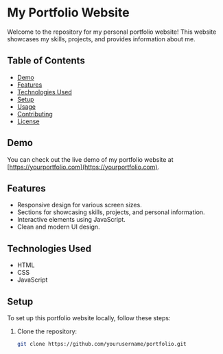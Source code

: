 # My Portfolio Website

Welcome to the repository for my personal portfolio website! This website showcases my skills, projects, and provides information about me.

## Table of Contents

- [Demo](#demo)
- [Features](#features)
- [Technologies Used](#technologies-used)
- [Setup](#setup)
- [Usage](#usage)
- [Contributing](#contributing)
- [License](#license)

## Demo

You can check out the live demo of my portfolio website at [https://yourportfolio.com](https://yourportfolio.com).

## Features

- Responsive design for various screen sizes.
- Sections for showcasing skills, projects, and personal information.
- Interactive elements using JavaScript.
- Clean and modern UI design.

## Technologies Used

- HTML
- CSS
- JavaScript

## Setup

To set up this portfolio website locally, follow these steps:

1. Clone the repository:
   ```bash
   git clone https://github.com/yourusername/portfolio.git
